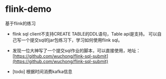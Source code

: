 # flink-demo
基于flink的练习

* flink sql client不支持CREATE TABLE的DDL语句，Table api是支持。
可以自己写一个提交sql的jar包练习下，学习如何使用flink sql。


* 发现一位大神写了一个提交sql作业的脚本，可以直接使用，地址：
[https://github.com/wuchong/flink-sql-submit](https://github.com/wuchong/flink-sql-submit)


* [todo] 根据时间消费kafka信息